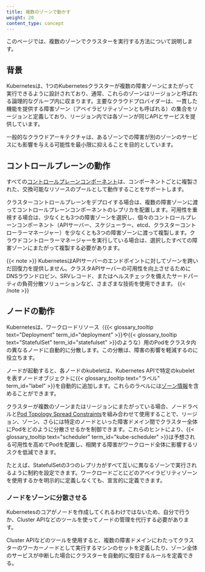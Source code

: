 ```yaml
---
title: 複数のゾーンで動かす
weight: 20
content_type: concept
---
```


<!-- overview -->

このページでは、複数のゾーンでクラスターを実行する方法について説明します。

<!-- body -->

## 背景

Kubernetesは、1つのKubernetesクラスターが複数の障害ゾーンにまたがって実行できるように設計されており、通常、これらのゾーンはリージョンと呼ばれる論理的なグループ内に収まります。主要なクラウドプロバイダーは、一貫した機能を提供する障害ゾーン（アベイラビリティゾーンとも呼ばれる）の集合をリージョンと定義しており、リージョン内では各ゾーンが同じAPIとサービスを提供しています。

一般的なクラウドアーキテクチャは、あるゾーンでの障害が別のゾーンのサービスにも影響を与える可能性を最小限に抑えることを目的としています。

## コントロールプレーンの動作

すべての[コントロールプレーンコンポーネント](/ja/docs/concepts/overview/components/#control-plane-components)は、コンポーネントごとに複製された、交換可能なリソースのプールとして動作することをサポートします。

クラスターコントロールプレーンをデプロイする場合は、複数の障害ゾーンに渡ってコントロールプレーンコンポーネントのレプリカを配置します。可用性を重視する場合は、少なくとも3つの障害ゾーンを選択し、個々のコントロールプレーンコンポーネント（APIサーバー、スケジューラー、etcd、クラスターコントローラーマネージャー）を少なくとも3つの障害ゾーンに渡って複製します。クラウドコントローラーマネージャーを実行している場合は、選択したすべての障害ゾーンにまたがって複製する必要があります。

{{< note >}}
KubernetesはAPIサーバーのエンドポイントに対してゾーンを跨いだ回復力を提供しません。クラスタAPIサーバーの可用性を向上させるためにDNSラウンドロビン、SRVレコード、またはヘルスチェックを備えたサードパーティの負荷分散ソリューションなど、さまざまな技術を使用できます。
{{< /note >}}

## ノードの動作

Kubernetesは、ワークロードリソース（{{< glossary_tooltip text="Deployment" term_id="deployment" >}}や{{< glossary_tooltip text="StatefulSet" term_id="statefulset" >}}のような）用のPodをクラスタ内の異なるノードに自動的に分散します。この分散は、障害の影響を軽減するのに役立ちます。

ノードが起動すると、各ノードのkubeletは、Kubernetes APIで特定のkubeletを表すノードオブジェクトに{{< glossary_tooltip text="ラベル" term_id="label" >}}を自動的に追加します。これらのラベルには[ゾーン情報](/docs/reference/labels-annotations-taints/#topologykubernetesiozone)を含めることができます。

クラスターが複数のゾーンまたはリージョンにまたがっている場合、ノードラベルと[Pod Topology Spread Constraints](/docs/concepts/scheduling-eviction/topology-spread-constraints/)を組み合わせて使用することで、リージョン、ゾーン、さらには特定のノードといった障害ドメイン間でクラスター全体にPodをどのように分散させるかを制御できます。これらのヒントにより、{{< glossary_tooltip text="scheduler" term_id="kube-scheduler" >}}は予想される可用性を高めてPodを配置し、相関する障害がワークロード全体に影響するリスクを低減できます。

たとえば、StatefulSetの3つのレプリカがすべて互いに異なるゾーンで実行されるように制約を設定できます。ワークロードごとにどのアベイラビリティゾーンを使用するかを明示的に定義しなくても、宣言的に定義できます。

### ノードをゾーンに分散させる

Kubernetesのコアがノードを作成してくれるわけではないため、自分で行うか、Cluster APIなどのツールを使ってノードの管理を代行する必要があります。

Cluster APIなどのツールを使用すると、複数の障害ドメインにわたってクラスターのワーカーノードとして実行するマシンのセットを定義したり、ゾーン全体のサービスが中断した場合にクラスターを自動的に復旧するルールを定義できる。



